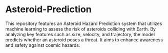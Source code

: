 # Asteroid-Prediction
This repository features an Asteroid Hazard Prediction system that utilizes machine learning to assess the risk of asteroids colliding with Earth. By analyzing key features such as size, velocity, and trajectory, the model predicts whether an asteroid poses a threat. It aims to enhance awareness and safety against cosmic hazards.
